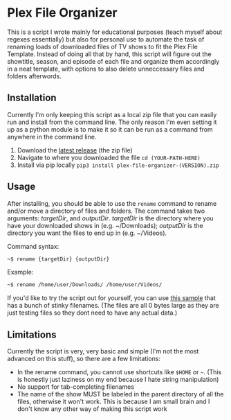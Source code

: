 # Plex File Organizer

This is a script I wrote mainly for educational purposes (teach myself about regexes essentially) but also for personal use to automate the task of renaming loads of downloaded files of TV shows to fit the Plex File Template. Instead of doing all that by hand, this script will figure out the showtitle, season, and episode of each file and organize them accordingly in a neat template, with options to also delete unneccessary files and folders afterwords.

## Installation

Currently I'm only keeping this script as a local zip file that you can easily run and install from the command line. The only reason I'm even setting it up as a python module is to make it so it can be run as a command from anywhere in the command line.

1. Download the [latest release]("https://github.com/MilkyIQ/plex-file-organizer/releases") (the zip file)
2. Navigate to where you downloaded the file `cd (YOUR-PATH-HERE)`
3. Install via pip locally `pip3 install plex-file-organizer-(VERSION).zip`

## Usage

After installing, you should be able to use the `rename` command to rename and/or move a directory of files and folders. The command takes two arguments: *targetDir*, and *outputDir*. *targetDir* is the directory where you have your downloaded shows in (e.g. ~/Downloads); *outputDir* is the directory you want the files to end up in (e.g. ~/Videos).

Command syntax: 

```bash
~$ rename {targetDir} {outputDir}
``` 

Example:

```bash
~$ rename /home/user/Downloads/ /home/user/Videos/
```

If you'd like to try the script out for yourself, you can use [this sample](https://github.com/MilkyIQ/plex-file-organizer/files/9391462/TV.zip) that has a bunch of stinky filenames. (The files are all 0 bytes large as they are just testing files so they dont need to have any actual data.)

## Limitations

Currently the script is very, very basic and simple (I'm not the most advanced on this stuff), so there are a few limitations:

- In the rename command, you cannot use shortcuts like `$HOME` or `~`. (This is honestly just laziness on my end because I hate string manipulation)
- No support for tab-completing filenames
- The name of the show MUST be labeled in the parent directory of all the files, otherwise it won't work. This is because I am small brain and I don't know any other way of making this script work
